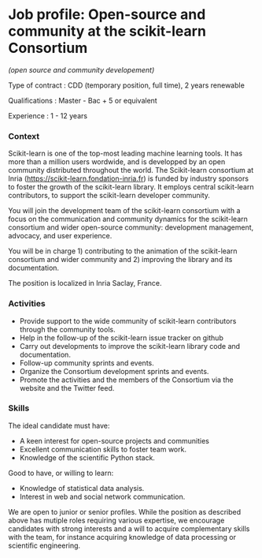 # Job profile: Open-source and community at the scikit-learn Consortium 
*(open source and community developement)*

Type of contract : CDD (temporary position, full time), 2 years renewable

Qualifications : Master - Bac + 5 or equivalent

Experience : 1 - 12 years

### Context

Scikit-learn is one of the top-most leading machine learning tools. It has more than a million users wordwide, and is developped by an open community distributed throughout the world. The Scikit-learn consortium at Inria (https://scikit-learn.fondation-inria.fr) is funded by industry sponsors to foster the growth of the scikit-learn library. It employs central scikit-learn contributors, to support the scikit-learn developer community.

You will join the development team of the scikit-learn consortium with a focus on the communication and community dynamics for the scikit-learn consortium and wider open-source community: development management, advocacy, and user experience.

You will be in charge 1) contributing to the animation of the scikit-learn consortium and wider community and 2) improving the library and its documentation.

The position is localized in Inria Saclay, France.

### Activities

-	Provide support to the wide community of scikit-learn contributors through the community tools.
-	Help in the follow-up of the scikit-learn issue tracker on github
-	Carry out developments to improve the scikit-learn library code and documentation.
-	Follow-up community sprints and events.
-	Organize the Consortium development sprints and events.
-	Promote the activities and the members of the Consortium via the website and the Twitter feed.


### Skills

The ideal candidate must have:
-	A keen interest for open-source projects and communities
-	Excellent communication skills to foster team work.
-	Knowledge of the scientific Python stack.

Good to have, or willing to learn:
-	Knowledge of statistical data analysis.
-	Interest in web and social network communication.

We are open to junior or senior profiles. While the position as described above has mutiple roles requiring various expertise, we encourage candidates with strong interests and a will to acquire complementary skills with the team, for instance acquiring knowledge of data processing or scientific engineering. 

